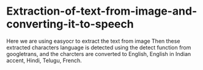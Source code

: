 # Extraction-of-text-from-image-and-converting-it-to-speech
Here we are using easyocr to extract the text from image 
Then these extracted characters language is detected using the detect function from googletrans, and the charcters are converted to English, English in Indian accent, Hindi, Telugu, French.
